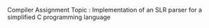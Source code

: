Compiler Assignment
Topic : Implementation of an SLR parser for a simplified C programming language
